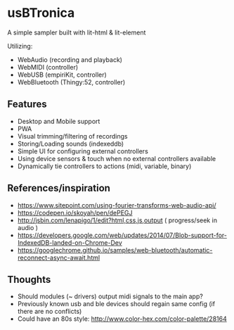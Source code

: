 # usBTronica 

A simple sampler built with lit-html & lit-element

Utilizing:

* WebAudio (recording and playback)
* WebMIDI (controller)
* WebUSB (empiriKit, controller)
* WebBluetooth (Thingy:52, controller)

## Features

* Desktop and Mobile support
* PWA
* Visual trimming/filtering of recordings
* Storing/Loading sounds (indexeddb)
* Simple UI for configuring external controllers
* Using device sensors & touch when no external controllers available
* Dynamically tie controllers to actions (midi, variable, binary)


## References/inspiration

* https://www.sitepoint.com/using-fourier-transforms-web-audio-api/
* https://codepen.io/skoyah/pen/dePEGJ
* http://jsbin.com/lenapigo/1/edit?html,css,js,output ( progress/seek in audio )
* https://developers.google.com/web/updates/2014/07/Blob-support-for-IndexedDB-landed-on-Chrome-Dev
* https://googlechrome.github.io/samples/web-bluetooth/automatic-reconnect-async-await.html


## Thoughts

* Should modules (~ drivers) output midi signals to the main app? 
* Previously known usb and ble devices should regain same config (if there are no conflicts)
* Could have an 80s style: http://www.color-hex.com/color-palette/28164

